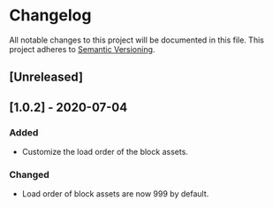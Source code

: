 # Changelog

All notable changes to this project will be documented in this file. This project adheres to [Semantic Versioning](https://semver.org/spec/v2.0.0.html).

## [Unreleased]

## [1.0.2] - 2020-07-04

### Added
- Customize the load order of the block assets.

### Changed
- Load order of block assets are now 999 by default.
